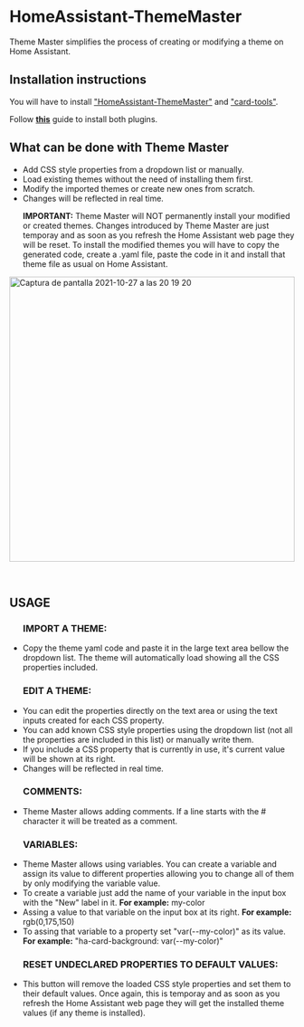 # HomeAssistant-ThemeMaster
<p>Theme Master simplifies the process of creating or modifying a theme on Home Assistant.</p>
<h2>Installation instructions</h2>

<p>You will have to install <a href="https://github.com/Luis84lp/HomeAssistant-ThemeMaster">"HomeAssistant-ThemeMaster"</a> and <a href=" ">"card-tools"</a>.
<p>Follow <strong><a href="https://github.com/thomasloven/hass-config/wiki/Lovelace-Plugins">this</a></strong> guide to install both plugins.</p>

<h2>What can be done with Theme Master</h2>
                            <ul>
                                <li>Add CSS style properties from a dropdown list or manually.</li>
                                <li>Load existing themes without the need of installing them first.</li>
                                <li>Modify the imported themes or create new ones from scratch.</li>
                                <li>Changes will be reflected in real time.</li>
                                <p><strong>IMPORTANT:</strong> Theme Master will NOT permanently install your modified or created themes. Changes introduced by Theme Master are just temporay and as soon as you refresh the Home Assistant web page they will be reset. To install the modified themes you will have to copy the generated code, create a .yaml file, paste the code in it and install that theme file as usual on Home Assistant.</p>
                            </ul>
                            <img width="504" alt="Captura de pantalla 2021-10-27 a las 20 19 20" src="https://user-images.githubusercontent.com/59753051/139132479-bc5c3977-4c59-4e83-b0d7-02b2c18970fa.png">
                        <p>&nbsp;</p>
                        <h2>USAGE</h2>
                            <ul>
                                <h3>IMPORT A THEME:</h3>
                                    <li>Copy the theme yaml code and paste it in the large text area bellow the dropdown list. The theme will automatically load showing all the CSS properties included.</li>
                                <h3>EDIT A THEME:</h3>
                                    <li>You can edit the properties directly on the text area or using the text inputs created for each CSS property.</li>
                                    <li>You can add known CSS style properties using the dropdown list (not all the properties are included in this list) or manually write them.</li>
                                    <li>If you include a CSS property that is currently in use, it's current value will be shown at its right.</li>
                                    <li>Changes will be reflected in real time.</li>
                                <h3>COMMENTS:</h3>
                                    <li>Theme Master allows adding comments. If a line starts with the # character it will be treated as a comment.</li>
                                <h3>VARIABLES:</h3>
                                    <li>Theme Master allows using variables. You can create a variable and assign its value to different properties allowing you to change all of them by only modifying the variable value.</li>
                                    <li>To create a variable just add the name of your variable in the input box with the "New" label in it. <b>For example:</b> my-color</li>
                                    <li>Assing a value to that variable on the input box at its right. <b>For example:</b> rgb(0,175,150)</li>
                                    <li>To assing that variable to a property set "var(--my-color)" as its value. <b>For example:</b> "ha-card-background: var(--my-color)"</li>
                                <h3>RESET UNDECLARED PROPERTIES TO DEFAULT VALUES:</h3>
                                    <li>This button will remove the loaded CSS style properties and set them to their default values. Once again, this is temporay and as soon as you refresh the Home Assistant web page they will get the installed theme values (if any theme is installed).</li>
                            </ul>
